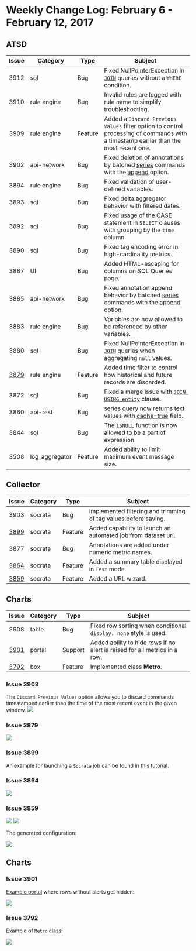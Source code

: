 # Weekly Change Log: February 6 - February 12, 2017

## ATSD

| Issue| Category       | Type    | Subject                                                                              |
|------|----------------|---------|--------------------------------------------------------------------------------------|
| 3912 | sql            | Bug     | Fixed NullPointerException in [`JOIN`](../../sql/README.md#joins) queries without a `WHERE` condition.                                                                                                          |
| 3910 | rule engine    | Bug     | Invalid rules are logged with rule name to simplify troubleshooting.                                    |
| [3909](#issue-3909) | rule engine    | Feature | Added a `Discard Previous Values` filter option to control processing of commands with a timestamp earlier than the most recent one.                                                                                                               |
| 3902 | api-network    | Bug     | Fixed deletion of annotations by batched [series](../../api/network/series.md#series-command) commands with the [append](../../api/network/series.md#text-append) option.                                            |
| 3894 | rule engine    | Bug     | Fixed validation of user-defined variables. |
| 3893 | sql            | Bug     | Fixed delta aggregator behavior with filtered dates.                                  |
| 3892 | sql            | Bug     | Fixed usage of the [CASE](../../sql/README.md#case-expression) statement in `SELECT` clauses with grouping by the `time` column.    |
| 3890 | sql            | Bug     | Fixed tag encoding error in high-cardinality metrics.                                 |
| 3887 | UI             | Bug     | Added HTML-escaping for columns on SQL Queries page.                                  |
| 3885 | api-network    | Bug     | Fixed annotation append behavior by batched [series](../../api/network/series.md#series-command) commands with the [append](../../api/network/series.md#text-append) option.                                             |
| 3883 | rule engine    | Bug     | Variables are now allowed to be referenced by other variables.                            |
| 3880 | sql            | Bug     | Fixed NullPointerException in [`JOIN`](../../sql/README.md#joins) queries when aggregating `null` values.   |
| [3879](#issue-3879) | rule engine    | Feature | Added time filter to control how historical and future records are discarded.                                                                    |
| 3872 | sql            | Bug     | Fixed a merge issue with [`JOIN USING entity`](../../sql/README.md#join-syntax) clause.              |
| 3860 | api-rest       | Bug     | [series](../../api/network/series.md#series-command) query now returns text values with [cache=true](../../api/data/series/query.md#control-fields) field.                                                             |
| 3844 | sql            | Bug     | The [`ISNULL`](../../sql/README.md#other-functions) function is now allowed to be a part of expression.               |
| 3508 | log_aggregator | Feature | Added ability to limit maximum event message size.                                          |

## Collector

| Issue| Category       | Type    | Subject                                                                              |
|------|----------------|---------|--------------------------------------------------------------------------------------|
| 3903 | socrata        | Bug     | Implemented filtering and trimming of tag values before saving.                                      |
| [3899](#issue-3899) | socrata        | Feature | Added capability to launch an automated job from dataset url.                                                |
| 3877 | socrata        | Bug     | Annotations are added under numeric metric names.                                         |
| [3864](#issue-3864) | socrata        | Feature | Added a summary table displayed in `Test` mode.                                            |
| [3859](#issue-3859) | socrata        | Feature | Added a URL wizard.                                                                   |

## Charts

| Issue| Category       | Type    | Subject                                                                              |
|------|----------------|---------|--------------------------------------------------------------------------------------|
| 3908 | table          | Bug     | Fixed row sorting when conditional `display: none` style is used.                                      |
| [3901](#issue-3901) | portal    | Support | Added ability to hide rows if no alert is raised for all metrics in a row.          |
| [3792](#issue-3792) | box       | Feature | Implemented class **Metro**.                                                            |

### Issue 3909

The `Discard Previous Values` option allows you to discard commands timestamped earlier than the time of the most recent event in the given window.
![](./Images/Figure_01.png)

### Issue 3879

![](./Images/Figure_02.png)

### Issue 3899

An example for launching a `Socrata` job can be found in [this tutorial](https://axibase.com/use-cases/integrations/socrata/python/).

### Issue 3864

![](./Images/Figure_03.png)

### Issue 3859

![](./Images/Figure_04.png)
![](./Images/Figure_05.png)

The generated configuration:

![](./Images/Figure_06.png)

## Charts

### Issue 3901

[Example portal](https://apps.axibase.com/chartlab/bb65c060) where rows without alerts get hidden:

![](./Images/Figure_07.png)

### Issue 3792

[Example of `Metro` class](https://apps.axibase.com/chartlab/6d6ae13c/2/):

![](./Images/Figure_08.png)